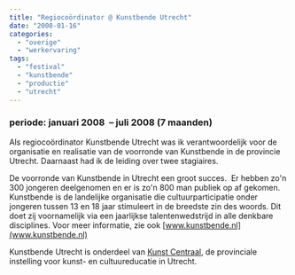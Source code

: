 ```yaml
---
title: "Regiocoördinator @ Kunstbende Utrecht"
date: "2008-01-16"
categories: 
  - "overige"
  - "werkervaring"
tags: 
  - "festival"
  - "kunstbende"
  - "productie"
  - "utrecht"
---
```


### periode: januari 2008  – juli 2008 (7 maanden)

Als regiocoördinator Kunstbende Utrecht was ik verantwoordelijk voor de organisatie en realisatie van de voorronde van Kunstbende in de provincie Utrecht. Daarnaast had ik de leiding over twee stagiaires.

De voorronde van Kunstbende in Utrecht een groot succes.  Er hebben zo'n 300 jongeren deelgenomen en er is zo'n 800 man publiek op af gekomen. Kunstbende is de landelijke organisatie die cultuurparticipatie onder jongeren tussen 13 en 18 jaar stimuleert in de breedste zin des woords. Dit doet zij voornamelijk via een jaarlijkse talentenwedstrijd in alle denkbare disciplines. Voor meer informatie, zie ook [www.kunstbende.nl](www.kunstbende.nl)

Kunstbende Utrecht is onderdeel van [Kunst Centraal](http://www.kunstcentraal.nl), de provinciale instelling voor kunst- en cultuureducatie in Utrecht.
